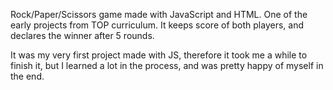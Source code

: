 Rock/Paper/Scissors game made with JavaScript and HTML. One of the early projects from TOP curriculum. It keeps score of both players, and declares the winner after 5 rounds.


It was my very first project made with JS, therefore it took me a while to finish it, but I learned a lot in the process, and was pretty happy of myself in the end.
